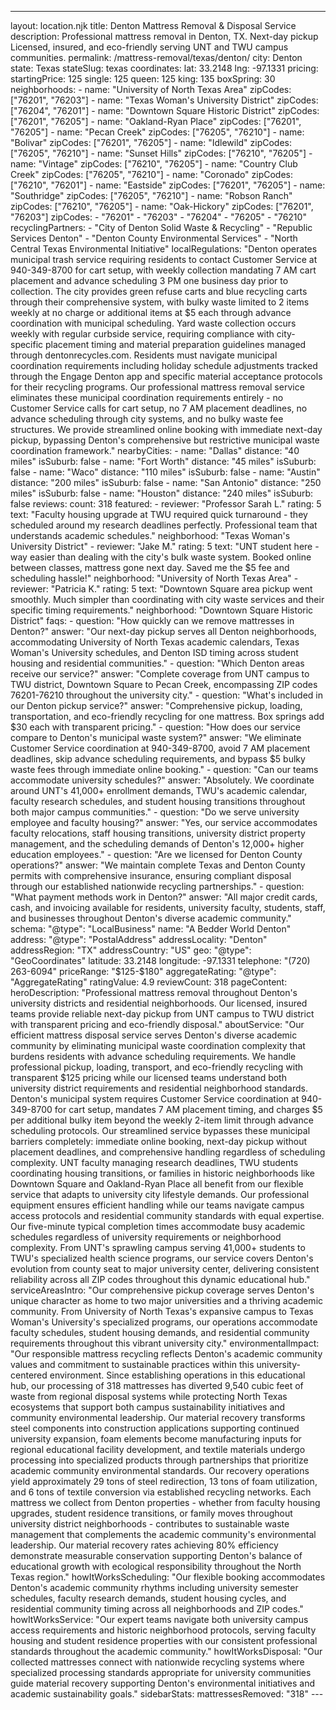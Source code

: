 ---
layout: location.njk
title: Denton Mattress Removal & Disposal Service
description: Professional mattress removal in Denton, TX. Next-day pickup Licensed, insured, and eco-friendly serving UNT and TWU campus communities.
permalink: /mattress-removal/texas/denton/
city: Denton state: Texas stateSlug: texas coordinates: lat: 33.2148 lng: -97.1331 pricing: startingPrice: 125 single: 125 queen: 125 king: 135 boxSpring: 30 neighborhoods: - name: "University of North Texas Area" zipCodes: ["76201", "76203"] - name: "Texas Woman's University District" zipCodes: ["76204", "76201"] - name: "Downtown Square Historic District" zipCodes: ["76201", "76205"] - name: "Oakland-Ryan Place" zipCodes: ["76201", "76205"] - name: "Pecan Creek" zipCodes: ["76205", "76210"] - name: "Bolivar" zipCodes: ["76201", "76205"] - name: "Idlewild" zipCodes: ["76205", "76210"] - name: "Sunset Hills" zipCodes: ["76210", "76205"] - name: "Vintage" zipCodes: ["76210", "76205"] - name: "Country Club Creek" zipCodes: ["76205", "76210"] - name: "Coronado" zipCodes: ["76210", "76201"] - name: "Eastside" zipCodes: ["76201", "76205"] - name: "Southridge" zipCodes: ["76205", "76210"] - name: "Robson Ranch" zipCodes: ["76210", "76205"] - name: "Oak-Hickory" zipCodes: ["76201", "76203"] zipCodes: - "76201" - "76203" - "76204" - "76205" - "76210" recyclingPartners: - "City of Denton Solid Waste & Recycling" - "Republic Services Denton" - "Denton County Environmental Services" - "North Central Texas Environmental Initiative" localRegulations: "Denton operates municipal trash service requiring residents to contact Customer Service at 940-349-8700 for cart setup, with weekly collection mandating 7 AM cart placement and advance scheduling 3 PM one business day prior to collection. The city provides green refuse carts and blue recycling carts through their comprehensive system, with bulky waste limited to 2 items weekly at no charge or additional items at $5 each through advance coordination with municipal scheduling. Yard waste collection occurs weekly with regular curbside service, requiring compliance with city-specific placement timing and material preparation guidelines managed through dentonrecycles.com. Residents must navigate municipal coordination requirements including holiday schedule adjustments tracked through the Engage Denton app and specific material acceptance protocols for their recycling programs. Our professional mattress removal service eliminates these municipal coordination requirements entirely - no Customer Service calls for cart setup, no 7 AM placement deadlines, no advance scheduling through city systems, and no bulky waste fee structures. We provide streamlined online booking with immediate next-day pickup, bypassing Denton's comprehensive but restrictive municipal waste coordination framework." nearbyCities: - name: "Dallas" distance: "40 miles" isSuburb: false - name: "Fort Worth" distance: "45 miles" isSuburb: false - name: "Waco" distance: "110 miles" isSuburb: false - name: "Austin" distance: "200 miles" isSuburb: false - name: "San Antonio" distance: "250 miles" isSuburb: false - name: "Houston" distance: "240 miles" isSuburb: false reviews: count: 318 featured: - reviewer: "Professor Sarah L." rating: 5 text: "Faculty housing upgrade at TWU required quick turnaround - they scheduled around my research deadlines perfectly. Professional team that understands academic schedules." neighborhood: "Texas Woman's University District" - reviewer: "Jake M." rating: 5 text: "UNT student here - way easier than dealing with the city's bulk waste system. Booked online between classes, mattress gone next day. Saved me the $5 fee and scheduling hassle!" neighborhood: "University of North Texas Area" - reviewer: "Patricia K." rating: 5 text: "Downtown Square area pickup went smoothly. Much simpler than coordinating with city waste services and their specific timing requirements." neighborhood: "Downtown Square Historic District" faqs: - question: "How quickly can we remove mattresses in Denton?" answer: "Our next-day pickup serves all Denton neighborhoods, accommodating University of North Texas academic calendars, Texas Woman's University schedules, and Denton ISD timing across student housing and residential communities." - question: "Which Denton areas receive our service?" answer: "Complete coverage from UNT campus to TWU district, Downtown Square to Pecan Creek, encompassing ZIP codes 76201-76210 throughout the university city." - question: "What's included in our Denton pickup service?" answer: "Comprehensive pickup, loading, transportation, and eco-friendly recycling for one mattress. Box springs add $30 each with transparent pricing." - question: "How does our service compare to Denton's municipal waste system?" answer: "We eliminate Customer Service coordination at 940-349-8700, avoid 7 AM placement deadlines, skip advance scheduling requirements, and bypass $5 bulky waste fees through immediate online booking." - question: "Can our teams accommodate university schedules?" answer: "Absolutely. We coordinate around UNT's 41,000+ enrollment demands, TWU's academic calendar, faculty research schedules, and student housing transitions throughout both major campus communities." - question: "Do we serve university employee and faculty housing?" answer: "Yes, our service accommodates faculty relocations, staff housing transitions, university district property management, and the scheduling demands of Denton's 12,000+ higher education employees." - question: "Are we licensed for Denton County operations?" answer: "We maintain complete Texas and Denton County permits with comprehensive insurance, ensuring compliant disposal through our established nationwide recycling partnerships." - question: "What payment methods work in Denton?" answer: "All major credit cards, cash, and invoicing available for residents, university faculty, students, staff, and businesses throughout Denton's diverse academic community." schema: "@type": "LocalBusiness" name: "A Bedder World Denton" address: "@type": "PostalAddress" addressLocality: "Denton" addressRegion: "TX" addressCountry: "US" geo: "@type": "GeoCoordinates" latitude: 33.2148 longitude: -97.1331 telephone: "(720) 263-6094" priceRange: "$125-$180" aggregateRating: "@type": "AggregateRating" ratingValue: 4.9 reviewCount: 318 pageContent: heroDescription: "Professional mattress removal throughout Denton's university districts and residential neighborhoods. Our licensed, insured teams provide reliable next-day pickup from UNT campus to TWU district with transparent pricing and eco-friendly disposal." aboutService: "Our efficient mattress disposal service serves Denton's diverse academic community by eliminating municipal waste coordination complexity that burdens residents with advance scheduling requirements. We handle professional pickup, loading, transport, and eco-friendly recycling with transparent $125 pricing while our licensed teams understand both university district requirements and residential neighborhood standards. Denton's municipal system requires Customer Service coordination at 940-349-8700 for cart setup, mandates 7 AM placement timing, and charges $5 per additional bulky item beyond the weekly 2-item limit through advance scheduling protocols. Our streamlined service bypasses these municipal barriers completely: immediate online booking, next-day pickup without placement deadlines, and comprehensive handling regardless of scheduling complexity. UNT faculty managing research deadlines, TWU students coordinating housing transitions, or families in historic neighborhoods like Downtown Square and Oakland-Ryan Place all benefit from our flexible service that adapts to university city lifestyle demands. Our professional equipment ensures efficient handling while our teams navigate campus access protocols and residential community standards with equal expertise. Our five-minute typical completion times accommodate busy academic schedules regardless of university requirements or neighborhood complexity. From UNT's sprawling campus serving 41,000+ students to TWU's specialized health science programs, our service covers Denton's evolution from county seat to major university center, delivering consistent reliability across all ZIP codes throughout this dynamic educational hub." serviceAreasIntro: "Our comprehensive pickup coverage serves Denton's unique character as home to two major universities and a thriving academic community. From University of North Texas's expansive campus to Texas Woman's University's specialized programs, our operations accommodate faculty schedules, student housing demands, and residential community requirements throughout this vibrant university city." environmentalImpact: "Our responsible mattress recycling reflects Denton's academic community values and commitment to sustainable practices within this university-centered environment. Since establishing operations in this educational hub, our processing of 318 mattresses has diverted 9,540 cubic feet of waste from regional disposal systems while protecting North Texas ecosystems that support both campus sustainability initiatives and community environmental leadership. Our material recovery transforms steel components into construction applications supporting continued university expansion, foam elements become manufacturing inputs for regional educational facility development, and textile materials undergo processing into specialized products through partnerships that prioritize academic community environmental standards. Our recovery operations yield approximately 29 tons of steel redirection, 13 tons of foam utilization, and 6 tons of textile conversion via established recycling networks. Each mattress we collect from Denton properties - whether from faculty housing upgrades, student residence transitions, or family moves throughout university district neighborhoods - contributes to sustainable waste management that complements the academic community's environmental leadership. Our material recovery rates achieving 80% efficiency demonstrate measurable conservation supporting Denton's balance of educational growth with ecological responsibility throughout the North Texas region." howItWorksScheduling: "Our flexible booking accommodates Denton's academic community rhythms including university semester schedules, faculty research demands, student housing cycles, and residential community timing across all neighborhoods and ZIP codes." howItWorksService: "Our expert teams navigate both university campus access requirements and historic neighborhood protocols, serving faculty housing and student residence properties with our consistent professional standards throughout the academic community." howItWorksDisposal: "Our collected mattresses connect with nationwide recycling systems where specialized processing standards appropriate for university communities guide material recovery supporting Denton's environmental initiatives and academic sustainability goals." sidebarStats: mattressesRemoved: "318" ---